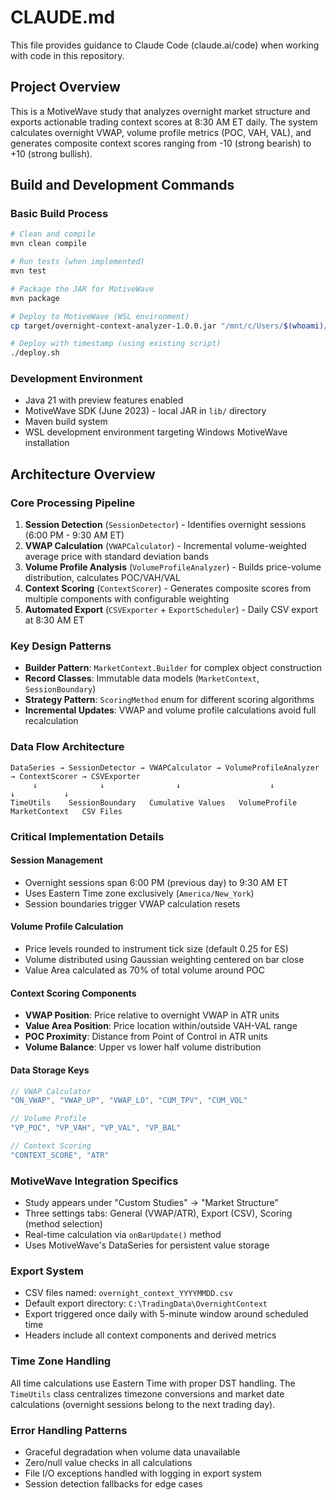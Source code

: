 # CLAUDE.md

This file provides guidance to Claude Code (claude.ai/code) when working with code in this repository.

## Project Overview

This is a MotiveWave study that analyzes overnight market structure and exports actionable trading context scores at 8:30 AM ET daily. The system calculates overnight VWAP, volume profile metrics (POC, VAH, VAL), and generates composite context scores ranging from -10 (strong bearish) to +10 (strong bullish).

## Build and Development Commands

### Basic Build Process
```bash
# Clean and compile
mvn clean compile

# Run tests (when implemented)
mvn test

# Package the JAR for MotiveWave
mvn package

# Deploy to MotiveWave (WSL environment)
cp target/overnight-context-analyzer-1.0.0.jar "/mnt/c/Users/$(whoami)/MotiveWave Extensions/"

# Deploy with timestamp (using existing script)
./deploy.sh
```

### Development Environment
- Java 21 with preview features enabled
- MotiveWave SDK (June 2023) - local JAR in `lib/` directory
- Maven build system
- WSL development environment targeting Windows MotiveWave installation

## Architecture Overview

### Core Processing Pipeline
1. **Session Detection** (`SessionDetector`) - Identifies overnight sessions (6:00 PM - 9:30 AM ET)
2. **VWAP Calculation** (`VWAPCalculator`) - Incremental volume-weighted average price with standard deviation bands
3. **Volume Profile Analysis** (`VolumeProfileAnalyzer`) - Builds price-volume distribution, calculates POC/VAH/VAL
4. **Context Scoring** (`ContextScorer`) - Generates composite scores from multiple components with configurable weighting
5. **Automated Export** (`CSVExporter` + `ExportScheduler`) - Daily CSV export at 8:30 AM ET

### Key Design Patterns
- **Builder Pattern**: `MarketContext.Builder` for complex object construction
- **Record Classes**: Immutable data models (`MarketContext`, `SessionBoundary`)
- **Strategy Pattern**: `ScoringMethod` enum for different scoring algorithms
- **Incremental Updates**: VWAP and volume profile calculations avoid full recalculation

### Data Flow Architecture
```
DataSeries → SessionDetector → VWAPCalculator → VolumeProfileAnalyzer → ContextScorer → CSVExporter
     ↓              ↓                ↓                    ↓               ↓           ↓
TimeUtils    SessionBoundary   Cumulative Values   VolumeProfile   MarketContext   CSV Files
```

### Critical Implementation Details

#### Session Management
- Overnight sessions span 6:00 PM (previous day) to 9:30 AM ET
- Uses Eastern Time zone exclusively (`America/New_York`)
- Session boundaries trigger VWAP calculation resets

#### Volume Profile Calculation
- Price levels rounded to instrument tick size (default 0.25 for ES)
- Volume distributed using Gaussian weighting centered on bar close
- Value Area calculated as 70% of total volume around POC

#### Context Scoring Components
- **VWAP Position**: Price relative to overnight VWAP in ATR units
- **Value Area Position**: Price location within/outside VAH-VAL range  
- **POC Proximity**: Distance from Point of Control in ATR units
- **Volume Balance**: Upper vs lower half volume distribution

#### Data Storage Keys
```java
// VWAP Calculator
"ON_VWAP", "VWAP_UP", "VWAP_LO", "CUM_TPV", "CUM_VOL"

// Volume Profile
"VP_POC", "VP_VAH", "VP_VAL", "VP_BAL"

// Context Scoring
"CONTEXT_SCORE", "ATR"
```

### MotiveWave Integration Specifics
- Study appears under "Custom Studies" → "Market Structure"
- Three settings tabs: General (VWAP/ATR), Export (CSV), Scoring (method selection)
- Real-time calculation via `onBarUpdate()` method
- Uses MotiveWave's DataSeries for persistent value storage

### Export System
- CSV files named: `overnight_context_YYYYMMDD.csv`
- Default export directory: `C:\TradingData\OvernightContext`
- Export triggered once daily with 5-minute window around scheduled time
- Headers include all context components and derived metrics

### Time Zone Handling
All time calculations use Eastern Time with proper DST handling. The `TimeUtils` class centralizes timezone conversions and market date calculations (overnight sessions belong to the next trading day).

### Error Handling Patterns
- Graceful degradation when volume data unavailable
- Zero/null value checks in all calculations
- File I/O exceptions handled with logging in export system
- Session detection fallbacks for edge cases
